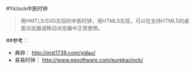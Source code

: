 #Yiclock中医时钟
> 用HMTL5/SVG实现的中医时钟，用HTML5实现，可以在支持HTML5的桌面浏览器或移动浏览器中正常使用。

##参考：
   *  典钟： http://mst1739.com/yidao/
   *  易易时钟： http://www.eesoftware.com/eurekaclock/